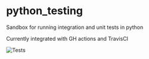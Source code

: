 # python_testing
Sandbox for running integration and unit tests in python

Currently integrated with GH actions and TravisCI

![Tests](https://github.com/tcampbel22/python_testing/actions/workflows/tests.yml/badge.svg)
